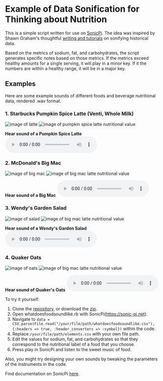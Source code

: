 <!-- Global site tag (gtag.js) - Google Analytics -->
<script async src="https://www.googletagmanager.com/gtag/js?id=UA-67390232-4"></script>
<script>
  window.dataLayer = window.dataLayer || [];
  function gtag(){dataLayer.push(arguments);}
  gtag('js', new Date());

  gtag('config', 'UA-67390232-4');
</script>
# Example of Data Sonification for Thinking about Nutrition

This is a simple script written for use on [SonicPi](https://sonic-pi.net). The idea was inspired by Shawn Graham's thoughtful [writing and tutorials](https://programminghistorian.org/en/lessons/sonification#sonic-pi) on sonifying historical data. 

Based on the metrics of sodium, fat, and carbohydrates, the script generates specific notes based on those metrics. If the metrics exceed healthy amounts for a single serving, it will play in a minor key. If it the numbers are within a healthy range, it will be in a major key. 

## Examples

Here are some example sounds of different foods and beverage nutritional data, rendered .wav format. 


### 1. Starbucks Pumpkin Spice Latte (Venti, Whole Milk)
![image of latte](https://github.com/milesccoleman/whatdoesfoodsoundlike/blob/master/latte.jpg?raw=true "Starbucks Pumpkin Spice Latte (Venti, Whole Milk)")
![image of pumpkin spice latte nutritional value](https://github.com/milesccoleman/whatdoesfoodsoundlike/blob/master/pslatte.png?raw=true "Starbucks Pumpkin Spice Latte Nutrition (Venti, Whole Milk)")

**Hear sound of a Pumpkin Spice Latte** 
<audio controls>
  <source src="https://github.com/milesccoleman/whatdoesfoodsoundlike/blob/master/ventiwholemilkpumpkinspicelatte.wav?raw=true" type="audio/wav">
</audio>

### 2. McDonald's Big Mac
![image of big mac](https://github.com/milesccoleman/whatdoesfoodsoundlike/blob/master/bigmac.png?raw=true "McDonald's Big Mac")
![image of big mac latte nutritional value](https://github.com/milesccoleman/whatdoesfoodsoundlike/blob/master/mcbigmac.png?raw=true "McDonald's Big Mac Nutrition")

**Hear sound of a Big Mac** 
<audio controls>
  <source src="https://github.com/milesccoleman/whatdoesfoodsoundlike/blob/master/big_mac.wav?raw=true" type="audio/wav">
</audio>

### 3. Wendy's Garden Salad 
![image of salad](https://github.com/milesccoleman/whatdoesfoodsoundlike/blob/master/salad.png?raw=true "Wendy's Garden Salad")
![image of big mac latte nutritional value](https://github.com/milesccoleman/whatdoesfoodsoundlike/blob/master/wendyssalad.png?raw=true "Wendy's Garden Salad Nutrition")

**Hear sound of a Wendy's Garden Salad** 
<audio controls>
  <source src="https://github.com/milesccoleman/whatdoesfoodsoundlike/blob/master/wendysgardensidesalad.wav?raw=true" type="audio/wav">
</audio>

### 4. Quaker Oats 
![image of oats](https://github.com/milesccoleman/whatdoesfoodsoundlike/blob/master/oats.jpeg?raw=true "Quaker Oats")
![image of big mac latte nutritional value](https://github.com/milesccoleman/whatdoesfoodsoundlike/blob/master/quakeroats.png?raw=true "Quaker Oats Nutrition")

**Hear sound of Quaker's Oats** 
<audio controls>
  <source src="https://github.com/milesccoleman/whatdoesfoodsoundlike/blob/master/quakersoatmealplain.wav?raw=true" type="audio/wav">
</audio>

To try it yourself: 
1. Clone the [repository](https://github.com/milesccoleman/whatdoesfoodsoundlike), or download the [zip](https://github.com/milesccoleman/whatdoesfoodsoundlike/archive/master.zip). 
2. Open whatdoesfoodsoundlike.rb with SonicPi(https://sonic-pi.net). 
3. Navigate to ```data = CSV.parse(File.read("/your/file/path/whatdoesfoodsoundlike.csv"), {:headers => true, :header_converters => :symbol})``` within the code.
4. Replace ```/your/file/path/elements.csv``` with your own file path. 
5. Edit the values for sodium, fat, and carbohydrates so that they correspond to the nutritional label of a food that you choose. 
6. Press play in SonicPi and listen to the sweet music of food. 


Also, you might try designing your own sounds by tweaking the parameters of the instruments in the code. 


Find documentation on SonicPi [here](https://sonic-pi.net/tutorial.html). 
